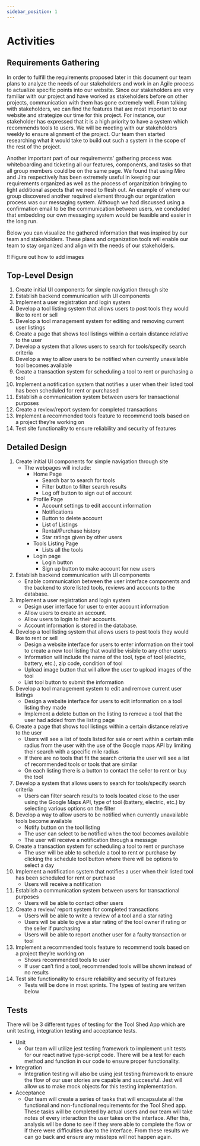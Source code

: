 ```yaml
---
sidebar_position: 1
---
```


# Activities

## Requirements Gathering
In order to fulfill the requirements proposed later in this document our team plans to analyze the needs of our stakeholders and work in an Agile process to actualize specific points into our website. Since our stakeholders are very familiar with our project and have worked as stakeholders before on other projects, communication with them has gone extremely well. From talking with stakeholders, we can find the features that are most important to our website and strategize our time for this project. For instance, our stakeholder has expressed that it is a high priority to have a system which recommends tools to users. We will be meeting with our stakeholders weekly to ensure alignment of the project. Our team then started researching what it would take to build out such a system in the scope of the rest of the project. 

Another important part of our requirements' gathering process was whiteboarding and ticketing all our features, components, and tasks so that all group members could be on the same page. We found that using Miro and Jira respectively has been extremely useful in keeping our requirements organized as well as the process of organization bringing to light additional aspects that we need to flesh out. An example of where our group discovered another required element through our organization process was our messaging system. Although we had discussed using a confirmation email to be the communication between users, we concluded that embedding our own messaging system would be feasible and easier in the long run.

Below you can visualize the gathered information that was inspired by our team and stakeholders.  These plans and organization tools will enable our team to stay organized and align with the needs of our stakeholders. 

!! Figure out how to add images 

## Top-Level Design
1. Create initial UI components for simple navigation through site 
2. Establish backend communication with UI components 
3. Implement a user registration and login system 
4. Develop a tool listing system that allows users to post tools they would like to rent or sell 
5. Develop a tool management system for editing and removing current user listings 
6. Create a page that shows tool listings within a certain distance relative to the user 
7. Develop a system that allows users to search for tools/specify search criteria 
8. Develop a way to allow users to be notified when currently unavailable tool becomes available 
9. Create a transaction system for scheduling a tool to rent or purchasing a tool 
10. Implement a notification system that notifies a user when their listed tool has been scheduled for rent or purchased 
11. Establish a communication system between users for transactional purposes 
12. Create a review/report system for completed transactions  
13. Implement a recommended tools feature to recommend tools based on a project they’re working on  
14. Test site functionality to ensure reliability and security of features 

## Detailed Design
1. Create initial UI components for simple navigation through site 
    - The webpages will include: 
        * Home Page 
            + Search bar to search for tools 
            + Filter button to filter search results 
            + Log off button to sign out of account 
        * Profile Page 
            + Account settings to edit account information 
            + Notifications  
            + Button to delete account 
            + List of Listings  
            + Rental/Purchase history 
            + Star ratings given by other users 
        * Tools Listing Page 
            + Lists all the tools 
        * Login page 
            + Login button 
            + Sign up button to make account for new users 
2. Establish backend communication with UI components 
    - Enable communication between the user interface components and the backend to store listed tools, reviews and accounts to the database. 
3. Implement a user registration and login system 
    - Design user interface for user to enter account information 
    - Allow users to create an account. 
    - Allow users to login to their accounts. 
    - Account information is stored in the database. 
4. Develop a tool listing system that allows users to post tools they would like to rent or sell 
    - Design a website interface for users to enter information on their tool to create a new tool listing that would be visible to any other users   
    - Information will include the name of the tool, type of tool (electric, battery, etc.), zip code, condition of tool 
    - Upload image button that will allow the user to upload images of the tool 
    - List tool button to submit the information  
5. Develop a tool management system to edit and remove current user listings 
    - Design a website interface for users to edit information on a tool listing they made     
    - Implement a delete button on the listing to remove a tool that the user had added from the listing page  
6. Create a page that shows tool listings within a certain distance relative to the user 
    - Users will see a list of tools listed for sale or rent within a certain mile radius from the user with the use of the Google maps API by limiting their search with a specific mile radius 
    - If there are no tools that fit the search criteria the user will see a list of recommended tools or tools that are similar  
    - On each listing there is a button to contact the seller to rent or buy the tool 
7. Develop a system that allows users to search for tools/specify search criteria 
    - Users can filter search results to tools located close to the user using the Google Maps API, type of tool (battery, electric, etc.) by selecting various options on the filter 
8. Develop a way to allow users to be notified when currently unavailable tools become available 
    - Notify button on the tool listing 
    - The user can select to be notified when the tool becomes available 
    - The user will receive a notification through a message 
9. Create a transaction system for scheduling a tool to rent or purchase 
    - The user will be able to schedule a tool to rent or purchase by clicking the schedule tool button where there will be options to select a day 
10. Implement a notification system that notifies a user when their listed tool has been scheduled for rent or purchase  
    - Users will receive a notification  
11. Establish a communication system between users for transactional purposes 
    - Users will be able to contact other users  
12. Create a review/ report system for completed transactions 
    - Users will be able to write a review of a tool and a star rating 
    - Users will be able to give a star rating of the tool owner if rating or the seller if purchasing 
    - Users will be able to report another user for a faulty transaction or tool 
13. Implement a recommended tools feature to recommend tools based on a project they’re working on 
    - Shows recommended tools to user  
    - If user can’t find a tool, recommended tools will be shown instead of no results 
14. Test site functionality to ensure reliability and security of features 
    - Tests will be done in most sprints. The types of testing are written below

## Tests
There will be 3 different types of testing for the Tool Shed App which are unit testing, integration testing and acceptance tests. 

- Unit
    * Our team will utilize jest testing framework to implement unit tests for our react native type-script code. There will be a test for each method and function in our code to ensure proper functionality. 
- Integration
    * Integration testing will also be using jest testing framework to ensure the flow of our user stories are capable and successful. Jest will allow us to make mock objects for this testing implementation.  
- Acceptance
    * Our team will create a series of tasks that will encapsulate all the functional and non-functional requirements for the Tool Shed app. These tasks will be completed by actual users and our team will take notes of every interaction the user takes on the interface. After this, analysis will be done to see if they were able to complete the flow or if there were difficulties due to the interface. From these results we can go back and ensure any missteps will not happen again.  
        